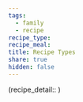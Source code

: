 ```yaml
---
tags:
  - family
  - recipe
recipe_type: 
recipe_meal: 
title: Recipe Types
share: true
hidden: false
---
```

(recipe_detail:: 
)
